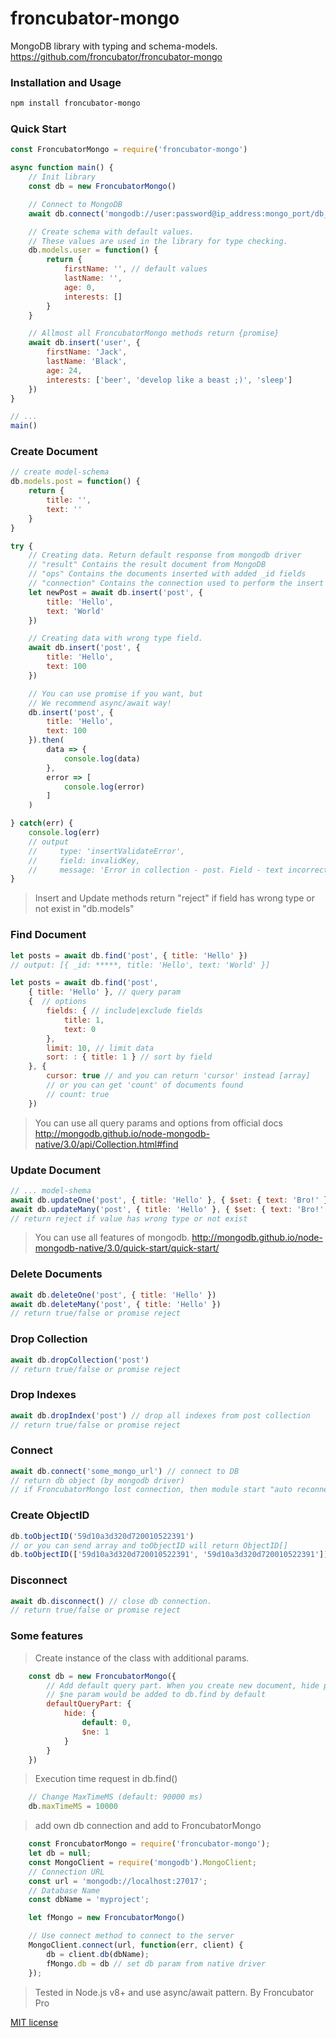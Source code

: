 # froncubator-mongo
MongoDB library with typing and schema-models.
https://github.com/froncubator/froncubator-mongo

### Installation and Usage
```sh
npm install froncubator-mongo
```

### Quick Start
```javascript
const FroncubatorMongo = require('froncubator-mongo')

async function main() {
    // Init library
    const db = new FroncubatorMongo()

    // Connect to MongoDB
    await db.connect('mongodb://user:password@ip_address:mongo_port/db_name', 'db_name')

    // Create schema with default values.
    // These values are used in the library for type checking.
    db.models.user = function() {
        return {
            firstName: '', // default values
            lastName: '',
            age: 0,
            interests: []
        }
    }

    // Allmost all FroncubatorMongo methods return {promise}
    await db.insert('user', {
        firstName: 'Jack',
        lastName: 'Black',
        age: 24,
        interests: ['beer', 'develop like a beast ;)', 'sleep']
    })
}

// ...
main()
```

### Create Document
```javascript
// create model-schema
db.models.post = function() {
    return {
        title: '',
        text: ''
    }
}

try {
    // Creating data. Return default response from mongodb driver
    // "result" Contains the result document from MongoDB
    // "ops" Contains the documents inserted with added _id fields
    // "connection" Contains the connection used to perform the insert
    let newPost = await db.insert('post', {
        title: 'Hello',
        text: 'World'
    })

    // Creating data with wrong type field.
    await db.insert('post', {
        title: 'Hello',
        text: 100
    })

    // You can use promise if you want, but
    // We recommend async/await way!
    db.insert('post', {
        title: 'Hello',
        text: 100
    }).then(
        data => {
            console.log(data)
        },
        error => [
            console.log(error)
        ]
    )

} catch(err) {
    console.log(err)
    // output
    //     type: 'insertValidateError',
    //     field: invalidKey,
    //     message: 'Error in collection - post. Field - text incorrect or type field is invalid.'
}
```
> Insert and Update methods return "reject" if field has wrong type or not exist in "db.models"

### Find Document
```javascript
let posts = await db.find('post', { title: 'Hello' })
// output: [{ _id: *****, title: 'Hello', text: 'World' }]

let posts = await db.find('post',
    { title: 'Hello' }, // query param
    {  // options
        fields: { // include|exclude fields
            title: 1,
            text: 0
        },
        limit: 10, // limit data
        sort: : { title: 1 } // sort by field
    }, {
        cursor: true // and you can return 'cursor' instead [array]
        // or you can get 'count' of documents found
        // count: true
    })
```
> You can use all query params and options from official docs http://mongodb.github.io/node-mongodb-native/3.0/api/Collection.html#find

### Update Document
```javascript
// ... model-shema
await db.updateOne('post', { title: 'Hello' }, { $set: { text: 'Bro!' } })
await db.updateMany('post', { title: 'Hello' }, { $set: { text: 'Bro!' } })
// return reject if value has wrong type or not exist
```

> You can use all features of mongodb. http://mongodb.github.io/node-mongodb-native/3.0/quick-start/quick-start/

### Delete Documents
```javascript
await db.deleteOne('post', { title: 'Hello' })
await db.deleteMany('post', { title: 'Hello' })
// return true/false or promise reject
```

### Drop Collection
```javascript
await db.dropCollection('post')
// return true/false or promise reject
```

### Drop Indexes
```javascript
await db.dropIndex('post') // drop all indexes from post collection
// return true/false or promise reject
```

### Connect
```javascript
await db.connect('some_mongo_url') // connect to DB
// return db object (by mongodb driver)
// if FroncubatorMongo lost connection, then module start "auto reconnect" after 5 seconds
```

### Create ObjectID
```javascript
db.toObjectID('59d10a3d320d720010522391')
// or you can send array and toObjectID will return ObjectID[]
db.toObjectID(['59d10a3d320d720010522391', '59d10a3d320d720010522391'])
```

### Disconnect
```javascript
await db.disconnect() // close db connection.
// return true/false or promise reject
```

### Some features
> Create instance of the class with additional params.
```javascript
    const db = new FroncubatorMongo({
        // Add default query part. When you create new document, hide param will be added to your document by default with 0 value.
        // $ne param would be added to db.find by default
        defaultQueryPart: {
            hide: {
                default: 0,
                $ne: 1
            }
        }
    })
```
> Execution time request in db.find()
```javascript
    // Change MaxTimeMS (default: 90000 ms)
    db.maxTimeMS = 10000
```
> add own db connection and add to FroncubatorMongo
```javascript
    const FroncubatorMongo = require('froncubator-mongo');
    let db = null;
    const MongoClient = require('mongodb').MongoClient;
    // Connection URL
    const url = 'mongodb://localhost:27017';
    // Database Name
    const dbName = 'myproject';

    let fMongo = new FroncubatorMongo()

    // Use connect method to connect to the server
    MongoClient.connect(url, function(err, client) {
        db = client.db(dbName);
        fMongo.db = db // set db param from native driver
    });
```

> Tested in Node.js v8+ and use async/await pattern.
> By Froncubator Pro

[MIT license](https://github.com/froncubator/froncubator-mongo/blob/master/LICENSE)
